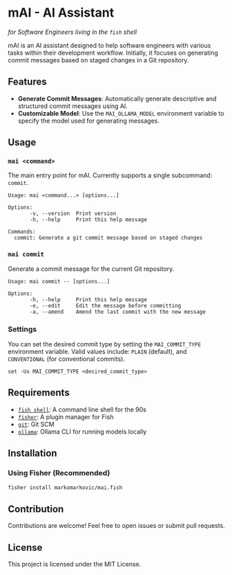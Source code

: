 # mAI - AI Assistant

_for Software Engineers living in the `fish` shell_

mAI is an AI assistant designed to help software engineers with various tasks within their development workflow. Initially, it focuses on generating commit messages based on staged changes in a Git repository.

## Features

- **Generate Commit Messages**: Automatically generate descriptive and structured commit messages using AI.
- **Customizable Model**: Use the `MAI_OLLAMA_MODEL` environment variable to specify the model used for generating messages.

## Usage

### `mai <command>`

The main entry point for mAI. Currently supports a single subcommand: `commit`.

```
Usage: mai <command...> [options...]

Options:
       -v, --version  Print version
       -h, --help     Print this help message

Commands:
  commit: Generate a git commit message based on staged changes
```

### `mai commit`

Generate a commit message for the current Git repository.

```
Usage: mai commit -- [options...]

Options:
       -h, --help     Print this help message
       -e, --edit     Edit the message before committing
       -a, --amend    Amend the last commit with the new message
```

### Settings

You can set the desired commit type by setting the `MAI_COMMIT_TYPE` environment variable. Valid values include: `PLAIN` (default), and `CONVENTIONAL` (for conventional commits).

```fish
set -Ux MAI_COMMIT_TYPE <desired_commit_type>
```

## Requirements

- [`fish shell`](https://fishshell.com/): A command line shell for the 90s
- [`fisher`](https://github.com/jorgebucaran/fisher): A plugin manager for Fish
- [`git`](https://git-scm.com/): Git SCM
- [`ollama`](https://ollama.com/): Ollama CLI for running models locally

## Installation

### Using Fisher (Recommended)

```sh
fisher install markomarkovic/mai.fish
```

## Contribution

Contributions are welcome! Feel free to open issues or submit pull requests.

## License

This project is licensed under the MIT License.
